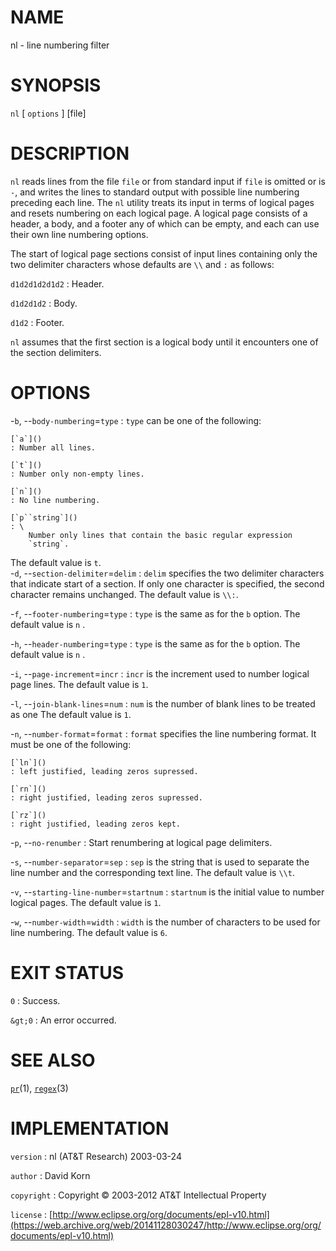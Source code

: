 # NAME

nl - line numbering filter

# SYNOPSIS

`nl` \[ `options` \] \[file\]

# DESCRIPTION

`nl` reads lines from the file `file` or from standard input if `file`
is omitted or is `-`, and writes the lines to standard output with
possible line numbering preceding each line.
The `nl` utility treats its input in terms of logical pages and resets
numbering on each logical page. A logical page consists of a header, a
body, and a footer any of which can be empty, and each can use their own
line numbering options.

The start of logical page sections consist of input lines containing
only the two delimiter characters whose defaults are `\\` and `:` as
follows:

`d1d2d1d2d1d2`
:   Header.

`d1d2d1d2`
:   Body.

`d1d2`
: Footer.

`nl` assumes that the first section is a logical body until it
encounters one of the section delimiters.

# OPTIONS

-`b`, --`body-numbering`=`type`
:   `type` can be one of the following:

    [`a`]()
    : Number all lines.

    [`t`]()
    : Number only non-empty lines.

    [`n`]()
    : No line numbering.

    [`p``string`]()
    : \
        Number only lines that contain the basic regular expression
        `string`.

The default value is `t`.\
-`d`, --`section-delimiter`=`delim`
:   `delim` specifies the two delimiter characters that indicate start
    of a section. If only one character is specified, the second
    character remains unchanged. The default value is `\\:`.

-`f`, --`footer-numbering`=`type`
:   `type` is the same as for the `b` option. The default value is
    `n` .

-`h`, --`header-numbering`=`type`
:   `type` is the same as for the `b` option. The default value is
    `n` .

-`i`, --`page-increment`=`incr`
:   `incr` is the increment used to number logical page lines. The
    default value is `1`.

-`l`, --`join-blank-lines`=`num`
:   `num` is the number of blank lines to be treated as one The default
    value is `1`.

-`n`, --`number-format`=`format`
:   `format` specifies the line numbering format. It must be one of the
    following:

    [`ln`]()
    : left justified, leading zeros supressed.

    [`rn`]()
    : right justified, leading zeros supressed.

    [`rz`]()
    : right justified, leading zeros kept.

-`p`, --`no-renumber`
:   Start renumbering at logical page delimiters.

-`s`, --`number-separator`=`sep`
:   `sep` is the string that is used to separate the line number and the
    corresponding text line. The default value is `\\t`.

-`v`, --`starting-line-number`=`startnum`
:   `startnum` is the initial value to number logical pages. The default
    value is `1`.

-`w`, --`number-width`=`width`
:   `width` is the number of characters to be used for line numbering.
    The default value is `6`.

# EXIT STATUS

`0`
: Success.

`&gt;0`
:   An error occurred.

# SEE ALSO

[`pr`](/web/20141128030247/http://www2.research.att.com/~astopen/man/man1/pr.html)(1),
[`regex`](/web/20141128030247/http://www2.research.att.com/~astopen/man/man3/regex.html)(3)

# IMPLEMENTATION

`version`
:   nl (AT&T Research) 2003-03-24

`author`
:   David Korn

`copyright`
:   Copyright © 2003-2012 AT&T Intellectual Property

`license`
:   [http://www.eclipse.org/org/documents/epl-v10.html](https://web.archive.org/web/20141128030247/http://www.eclipse.org/org/documents/epl-v10.html)


